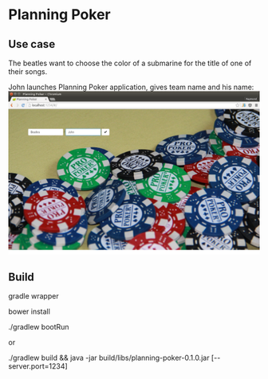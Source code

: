 # Planning Poker
## Use case
The beatles want to choose the color of a submarine for the title of one of their songs.

John launches Planning Poker application, gives team name and his name:
![Home](doc/home.png)
## Build
gradle wrapper

bower install

./gradlew bootRun

or

./gradlew build && java -jar build/libs/planning-poker-0.1.0.jar [--server.port=1234]